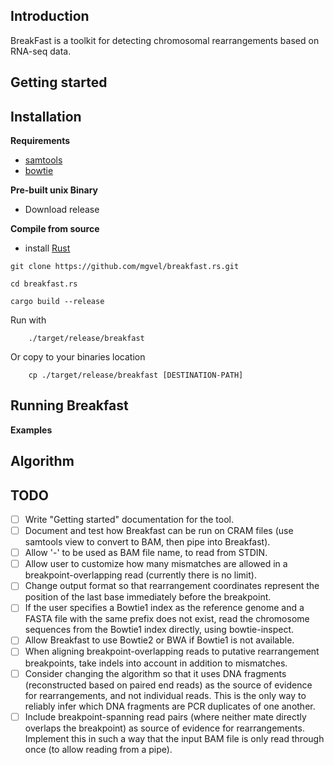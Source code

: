 Introduction
------------
BreakFast is a toolkit for detecting chromosomal rearrangements based on RNA-seq data.


Getting started
---------------
Installation
------------

**Requirements**

- [samtools](http://samtools.sourceforge.net/)
- [bowtie](http://bowtie-bio.sourceforge.net/index.shtml)



**Pre-built unix Binary**

- Download release


**Compile from source**

- install [Rust](https://www.rust-lang.org/en-US/)
```
git clone https://github.com/mgvel/breakfast.rs.git

cd breakfast.rs

cargo build --release
```
Run with

```
	./target/release/breakfast
```
Or copy to your binaries location

```
	cp ./target/release/breakfast [DESTINATION-PATH]
```

Running Breakfast
-----------------

**Examples**



Algorithm
---------


TODO
----
- [ ] Write "Getting started" documentation for the tool.
- [ ] Document and test how Breakfast can be run on CRAM files (use samtools view to convert to BAM, then pipe into Breakfast).
- [ ] Allow '-' to be used as BAM file name, to read from STDIN.
- [ ] Allow user to customize how many mismatches are allowed in a breakpoint-overlapping read (currently there is no limit).
- [ ] Change output format so that rearrangement coordinates represent the position of the last base immediately before the breakpoint.
- [ ] If the user specifies a Bowtie1 index as the reference genome and a FASTA file with the same prefix does not exist, read the chromosome sequences from the Bowtie1 index directly, using bowtie-inspect.
- [ ] Allow Breakfast to use Bowtie2 or BWA if Bowtie1 is not available.
- [ ] When aligning breakpoint-overlapping reads to putative rearrangement breakpoints, take indels into account in addition to mismatches.
- [ ] Consider changing the algorithm so that it uses DNA fragments (reconstructed based on paired end reads) as the source of evidence for rearrangements, and not individual reads. This is the only way to reliably infer which DNA fragments are PCR duplicates of one another.
- [ ] Include breakpoint-spanning read pairs (where neither mate directly overlaps the breakpoint) as source of evidence for rearrangements. Implement this in such a way that the input BAM file is only read through once (to allow reading from a pipe).
